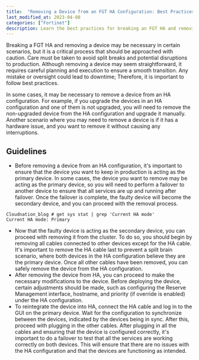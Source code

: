 ```yaml
---
title:  "Removing a Device from an FGT HA Configuration: Best Practices"
last_modified_at: 2023-04-08
categories: ["Fortinet"]
description: Learn the best practices for breaking an FGT HA and removing a device from the cluster without causing split breaks or disruptions to production. Follow our step-by-step guide with examples to ensure a smooth transition, from checking the primary device to reintegrating the device into HA. Get the most out of your FGT HA configuration with CloudNation Blog.
---
```


Breaking a FGT HA and removing a device may be necessary in certain scenarios, but it is a critical process that should be approached with caution. Care must be taken to avoid split breaks and potential disruptions to production. Although removing a device may seem straightforward, it requires careful planning and execution to ensure a smooth transition. Any mistake or oversight could lead to downtime; Therefore, it is important to follow best practices.

In some cases, it may be necessary to remove a device from an HA configuration. For example, if you upgrade the devices in an HA configuration and one of them is not upgraded, you will need to remove the non-upgraded device from the HA configuration and upgrade it manually. Another scenario where you may need to remove a device is if it has a hardware issue, and you want to remove it without causing any interruptions.

## Guidelines

* Before removing a device from an HA configuration, it's important to ensure that the device you want to keep in production is acting as the primary device. In some cases, the device you want to remove may be acting as the primary device, so you will need to perform a failover to another device to ensure that all services are up and running after failover. Once the failover is complete, the faulty device will become the secondary device, and you can proceed with the removal process.
 
```shell
Cloudnation_blog # get sys stat | grep 'Current HA mode'
Current HA mode: Primary
```

- Now that the faulty device is acting as the secondary device, you can proceed with removing it from the cluster. To do so, you should begin by removing all cables connected to other devices except for the HA cable. It's important to remove the HA cable last to prevent a split brain scenario, where both devices in the HA configuration believe they are the primary device. Once all other cables have been removed, you can safely remove the device from the HA configuration.
- After removing the device from HA, you can proceed to make the necessary modifications to the device. Before deploying the device, certain adjustments should be made, such as configuring the Reserve Management interface, hostname, and priority (if override is enabled) under the HA configuration.
- To reintegrate the device into HA, connect the HA cable and log in to the GUI on the primary device. Wait for the configuration to synchronize between the devices, indicated by the devices being in sync. After this, proceed with plugging in the other cables. After plugging in all the cables and ensuring that the device is configured correctly, it's important to do a failover to test that all the services are working correctly on both devices. This will ensure that there are no issues with the HA configuration and that the devices are functioning as intended.
